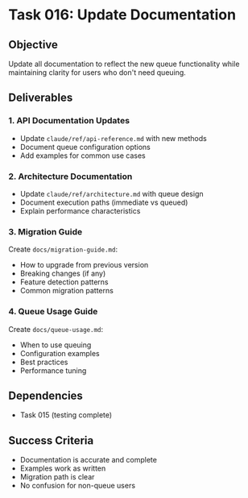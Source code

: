 # Task 016: Update Documentation

## Objective

Update all documentation to reflect the new queue functionality while maintaining clarity for users who don't need queuing.

## Deliverables

### 1. API Documentation Updates

- Update `claude/ref/api-reference.md` with new methods
- Document queue configuration options
- Add examples for common use cases

### 2. Architecture Documentation

- Update `claude/ref/architecture.md` with queue design
- Document execution paths (immediate vs queued)
- Explain performance characteristics

### 3. Migration Guide

Create `docs/migration-guide.md`:
- How to upgrade from previous version
- Breaking changes (if any)
- Feature detection patterns
- Common migration patterns

### 4. Queue Usage Guide

Create `docs/queue-usage.md`:
- When to use queuing
- Configuration examples
- Best practices
- Performance tuning

## Dependencies

- Task 015 (testing complete)

## Success Criteria

- Documentation is accurate and complete
- Examples work as written
- Migration path is clear
- No confusion for non-queue users